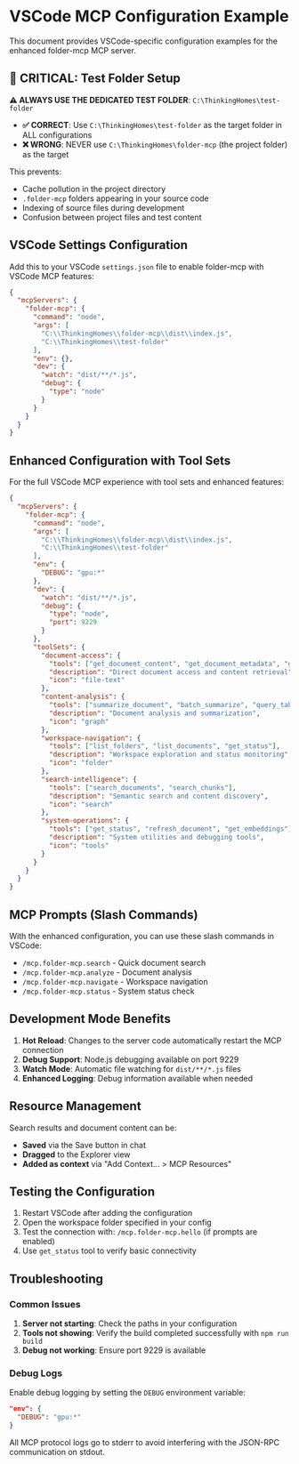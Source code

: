 # VSCode MCP Configuration Example

This document provides VSCode-specific configuration examples for the enhanced folder-mcp MCP server.

## 🚨 CRITICAL: Test Folder Setup

**⚠️ ALWAYS USE THE DEDICATED TEST FOLDER**: `C:\ThinkingHomes\test-folder`

- **✅ CORRECT**: Use `C:\ThinkingHomes\test-folder` as the target folder in ALL configurations
- **❌ WRONG**: NEVER use `C:\ThinkingHomes\folder-mcp` (the project folder) as the target

This prevents:
- Cache pollution in the project directory
- `.folder-mcp` folders appearing in your source code
- Indexing of source files during development
- Confusion between project files and test content

## VSCode Settings Configuration

Add this to your VSCode `settings.json` file to enable folder-mcp with VSCode MCP features:

```json
{
  "mcpServers": {
    "folder-mcp": {
      "command": "node",
      "args": [
        "C:\\ThinkingHomes\\folder-mcp\\dist\\index.js",
        "C:\\ThinkingHomes\\test-folder"  
      ],
      "env": {},
      "dev": {
        "watch": "dist/**/*.js",
        "debug": { 
          "type": "node" 
        }
      }
    }
  }
}
```

## Enhanced Configuration with Tool Sets

For the full VSCode MCP experience with tool sets and enhanced features:

```json
{
  "mcpServers": {
    "folder-mcp": {
      "command": "node",
      "args": [
        "C:\\ThinkingHomes\\folder-mcp\\dist\\index.js",
        "C:\\ThinkingHomes\\test-folder"
      ],
      "env": {
        "DEBUG": "gpu:*"
      },
      "dev": {
        "watch": "dist/**/*.js",
        "debug": { 
          "type": "node",
          "port": 9229
        }
      },
      "toolSets": {
        "document-access": {
          "tools": ["get_document_content", "get_document_metadata", "get_chunks"],
          "description": "Direct document access and content retrieval",
          "icon": "file-text"
        },
        "content-analysis": {
          "tools": ["summarize_document", "batch_summarize", "query_table"],
          "description": "Document analysis and summarization", 
          "icon": "graph"
        },
        "workspace-navigation": {
          "tools": ["list_folders", "list_documents", "get_status"],
          "description": "Workspace exploration and status monitoring",
          "icon": "folder"
        },
        "search-intelligence": {
          "tools": ["search_documents", "search_chunks"],
          "description": "Semantic search and content discovery",
          "icon": "search"
        },
        "system-operations": {
          "tools": ["get_status", "refresh_document", "get_embeddings"],
          "description": "System utilities and debugging tools",
          "icon": "tools"
        }
      }
    }
  }
}
```

## MCP Prompts (Slash Commands)

With the enhanced configuration, you can use these slash commands in VSCode:

- `/mcp.folder-mcp.search` - Quick document search
- `/mcp.folder-mcp.analyze` - Document analysis
- `/mcp.folder-mcp.navigate` - Workspace navigation
- `/mcp.folder-mcp.status` - System status check

## Development Mode Benefits

1. **Hot Reload**: Changes to the server code automatically restart the MCP connection
2. **Debug Support**: Node.js debugging available on port 9229
3. **Watch Mode**: Automatic file watching for `dist/**/*.js` files
4. **Enhanced Logging**: Debug information available when needed

## Resource Management

Search results and document content can be:
- **Saved** via the Save button in chat
- **Dragged** to the Explorer view
- **Added as context** via "Add Context... > MCP Resources"

## Testing the Configuration

1. Restart VSCode after adding the configuration
2. Open the workspace folder specified in your config
3. Test the connection with: `/mcp.folder-mcp.hello` (if prompts are enabled)
4. Use `get_status` tool to verify basic connectivity

## Troubleshooting

### Common Issues

1. **Server not starting**: Check the paths in your configuration
2. **Tools not showing**: Verify the build completed successfully with `npm run build`
3. **Debug not working**: Ensure port 9229 is available

### Debug Logs

Enable debug logging by setting the `DEBUG` environment variable:
```json
"env": {
  "DEBUG": "gpu:*"
}
```

All MCP protocol logs go to stderr to avoid interfering with the JSON-RPC communication on stdout.
